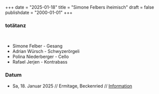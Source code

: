 +++
date = "2025-01-18"
title = "Simone Felbers iheimisch"
draft = false
publishdate = "2000-01-01"
+++
### totätanz
<br>

* Simone Felber - Gesang
* Adrian Würsch - Schwyzerörgeli
* Polina Niederberger - Cello
* Rafael Jerjen - Kontrabass

### Datum

* Sa, 18. Januar 2025 // Ermitage, Beckenried // [Information](https://www.kulturverein-ermitage.ch/)
